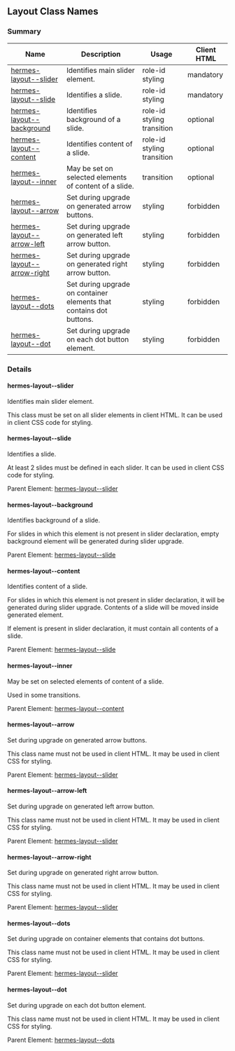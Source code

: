 
<!-- Start src/node/classnames/_layout.js -->
<!-- Template: class-names -->

## Layout Class Names

### Summary

Name | Description | Usage | Client HTML
---- | ----------- | ----- | -----------
[hermes-layout--slider](#hermes-layout--slider) | Identifies main slider element. | role-id styling | mandatory
[hermes-layout--slide](#hermes-layout--slide) | Identifies a slide. | role-id styling | mandatory
[hermes-layout--background](#hermes-layout--background) | Identifies background of a slide. | role-id styling transition | optional
[hermes-layout--content](#hermes-layout--content) | Identifies content of a slide. | role-id styling transition | optional
[hermes-layout--inner](#hermes-layout--inner) | May be set on selected elements of content of a slide. | transition | optional
[hermes-layout--arrow](#hermes-layout--arrow) | Set during upgrade on generated arrow buttons. | styling | forbidden
[hermes-layout--arrow-left](#hermes-layout--arrow-left) | Set during upgrade on generated left arrow button. | styling | forbidden
[hermes-layout--arrow-right](#hermes-layout--arrow-right) | Set during upgrade on generated right arrow button. | styling | forbidden
[hermes-layout--dots](#hermes-layout--dots) | Set during upgrade on container elements that contains dot buttons. | styling | forbidden
[hermes-layout--dot](#hermes-layout--dot) | Set during upgrade on each dot button element. | styling | forbidden

### Details

#### hermes-layout--slider

Identifies main slider element.

This class must be set on all slider elements in client HTML.
It can be used in client CSS code for styling.

#### hermes-layout--slide

Identifies a slide.

At least 2 slides must be defined in each slider.
It can be used in client CSS code for styling.

Parent Element: [hermes-layout--slider](#hermes-layout--slider)

#### hermes-layout--background

Identifies background of a slide.

For slides in which this element is not present in slider declaration, empty background element
will be generated during slider upgrade.

Parent Element: [hermes-layout--slide](#hermes-layout--slide)

#### hermes-layout--content

Identifies content of a slide.

For slides in which this element is not present in slider declaration, it will be generated
during slider upgrade. Contents of a slide will be moved inside generated element.

If element is present in slider declaration, it must contain all contents of a slide.

Parent Element: [hermes-layout--slide](#hermes-layout--slide)

#### hermes-layout--inner

May be set on selected elements of content of a slide.

Used in some transitions.

Parent Element: [hermes-layout--content](#hermes-layout--content)

#### hermes-layout--arrow

Set during upgrade on generated arrow buttons.

This class name must not be used in client HTML.
It may be used in client CSS for styling.

Parent Element: [hermes-layout--slider](#hermes-layout--slider)

#### hermes-layout--arrow-left

Set during upgrade on generated left arrow button.

This class name must not be used in client HTML.
It may be used in client CSS for styling.

Parent Element: [hermes-layout--slider](#hermes-layout--slider)

#### hermes-layout--arrow-right

Set during upgrade on generated right arrow button.

This class name must not be used in client HTML.
It may be used in client CSS for styling.

Parent Element: [hermes-layout--slider](#hermes-layout--slider)

#### hermes-layout--dots

Set during upgrade on container elements that contains dot buttons.

This class name must not be used in client HTML.
It may be used in client CSS for styling.

Parent Element: [hermes-layout--slider](#hermes-layout--slider)

#### hermes-layout--dot

Set during upgrade on each dot button element.

This class name must not be used in client HTML.
It may be used in client CSS for styling.

Parent Element: [hermes-layout--dots](#hermes-layout--dots)

<!-- End src/node/classnames/_layout.js -->

